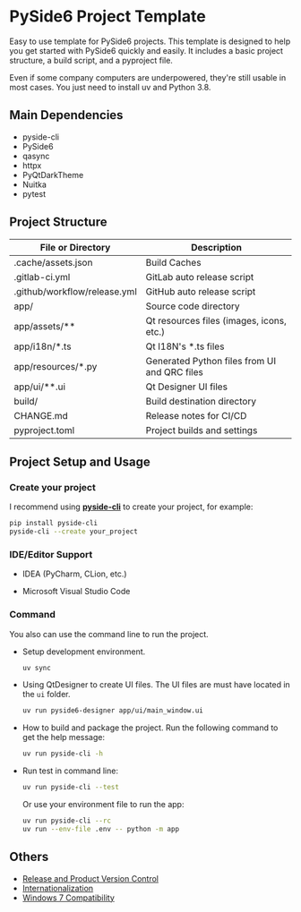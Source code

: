 # PySide6 Project Template

Easy to use template for PySide6 projects.
This template is designed to help you get started with PySide6 quickly and easily.
It includes a basic project structure, a build script, and a pyproject file.

Even if some company computers are underpowered, they're still usable in most cases.
You just need to install uv and Python 3.8.

## Main Dependencies

- pyside-cli
- PySide6
- qasync
- httpx
- PyQtDarkTheme
- Nuitka
- pytest

## Project Structure

| File or Directory            | Description                                  |
|------------------------------|----------------------------------------------|
| .cache/assets.json           | Build Caches                                 |
| .gitlab-ci.yml               | GitLab auto release script                   |
| .github/workflow/release.yml | GitHub auto release script                   |
| app/                         | Source code directory                        |
| app/assets/**                | Qt resources files (images, icons, etc.)     |
| app/i18n/*.ts                | Qt I18N's *.ts files                         |
| app/resources/*.py           | Generated Python files from UI and QRC files |
| app/ui/**.ui                 | Qt Designer UI files                         |
| build/                       | Build destination directory                  |
| CHANGE.md                    | Release notes for CI/CD                      |
| pyproject.toml               | Project builds and settings                  |

## Project Setup and Usage

### Create your project

I recommend using [**pyside-cli**](https://github.com/SHIINASAMA/pys-cli) 
to create your project, for example:

```bash
pip install pyside-cli
pyside-cli --create your_project
```

### IDE/Editor Support

- IDEA (PyCharm, CLion, etc.)

- Microsoft Visual Studio Code

### Command

You also can use the command line to run the project.

- Setup development environment.

    ```bash
    uv sync
    ```

- Using QtDesigner to create UI files. The UI files are must have located in the `ui` folder.

    ```bash
    uv run pyside6-designer app/ui/main_window.ui
    ```

- How to build and package the project. Run the following command to get the help message:

    ```bash
    uv run pyside-cli -h
    ```

- Run test in command line:

    ```bash
    uv run pyside-cli --test
    ```

  Or use your environment file to run the app:

    ```bash
    uv run pyside-cli --rc
    uv run --env-file .env -- python -m app
    ``` 

## Others

- [Release and Product Version Control](docs/publish.md)
- [Internationalization](docs/i18n.md)
- [Windows 7 Compatibility](docs/windows7.md)